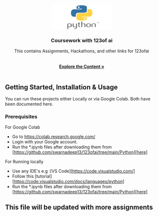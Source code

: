 

<a name="readme-top"></a>
<br />
<div align="center">
  <a href="https://github.com/swarnadeep13/123ofai/">
    <img src="https://github.com/swarnadeep13/123ofai/blob/main/Python-Symbol.png" alt="Logo" width="200" height="80">
  </a>

<h3 align="center">Coursework with 123of ai</h3>

  <p align="center">
   This contains Assignments, Hackathons, and other links for 123ofai
    <br />
     <br />
    <br />
    <a href="https://github.com/swarnadeep13/123ofai/tree/main/Python"><strong>Explore the Content »</strong></a>
    <br />
    <br />
  
  </p>
</div>


<!-- GETTING STARTED -->
## Getting Started, Installation & Usage

You can run these projects either Locally or via Google Colab. Both have been documented here.

### Prerequisites

For Google Colab
- Go to https://colab.research.google.com/
- Login with your Google account.
- Run the *.ipynb files after downloading them from [https://github.com/swarnadeep13/123ofai/tree/main/Python][here]

For Running locally
- Use any IDE's e.g :[VS Code][https://code.visualstudio.com/]
- Follow this [tutorial][https://code.visualstudio.com/docs/languages/python]
- Run the *.ipynb files after downloading them from [https://github.com/swarnadeep13/123ofai/tree/main/Python][here]



## This file will be updated with more assignments


